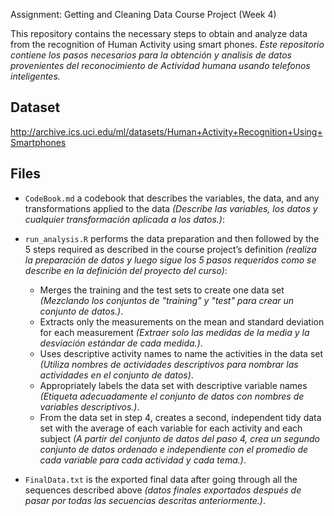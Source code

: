 Assignment: Getting and Cleaning Data Course Project (Week 4)

This repository contains the necessary steps to obtain and analyze data from the recognition of Human Activity using smart phones.
*Este repositorio contiene los pasos necesarios para la obtención y analisis de datos provenientes del reconocimiento de Actividad humana usando telefonos inteligentes.*

## **Dataset**
http://archive.ics.uci.edu/ml/datasets/Human+Activity+Recognition+Using+Smartphones

## **Files**

- `CodeBook.md` a codebook that describes the variables, the data, and any transformations applied to the data *(Describe las variables, los datos y cualquier transformación aplicada a los datos.)*:

- `run_analysis.R` performs the data preparation and then followed by the 5 steps required as described in the course project’s definition *(realiza la preparación de datos y luego sigue los 5 pasos requeridos como se describe en la definición del proyecto del curso)*:
  - Merges the training and the test sets to create one data set *(Mezclando los conjuntos de "training" y "test" para crear un conjunto de datos.)*.
  - Extracts only the measurements on the mean and standard deviation for each measurement *(Extraer solo las medidas de la media y la desviación estándar de cada medida.)*.
  - Uses descriptive activity names to name the activities in the data set *(Utiliza nombres de actividades descriptivos para nombrar las actividades en el conjunto de datos)*.
  - Appropriately labels the data set with descriptive variable names *(Etiqueta adecuadamente el conjunto de datos con nombres de variables descriptivos.)*.
  - From the data set in step 4, creates a second, independent tidy data set with the average of each variable for each activity and each subject *(A partir del conjunto de datos del paso 4, crea un segundo conjunto de datos ordenado e independiente con el promedio de cada variable para cada actividad y cada tema.)*.

- `FinalData.txt` is the exported final data after going through all the sequences described above *(datos finales exportados después de pasar por todas las secuencias descritas anteriormente.)*.
